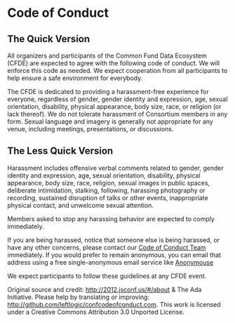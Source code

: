 # Code of Conduct

## The Quick Version

All organizers and participants of the Common Fund Data Ecosystem (CFDE)
are expected to agree with the following code
of conduct. We will enforce this code as needed. We expect cooperation
from all participants to help ensure a safe environment for everybody.

The CFDE is dedicated to providing a harassment-free experience
for everyone, regardless of gender, gender identity and expression, age,
sexual orientation, disability, physical appearance, body size, race, or
religion (or lack thereof). We do not tolerate harassment of Consortium
members in any form. Sexual language and imagery is generally not
appropriate for any venue, including meetings, presentations, or
discussions.

## The Less Quick Version

Harassment includes offensive verbal comments related to gender, gender
identity and expression, age, sexual orientation, disability, physical
appearance, body size, race, religion, sexual images in public spaces,
deliberate intimidation, stalking, following, harassing photography or
recording, sustained disruption of talks or other events, inappropriate
physical contact, and unwelcome sexual attention.

Members asked to stop any harassing behavior are expected to comply
immediately.

If you are being harassed, notice that someone else is being harassed,
or have any other concerns, please contact our
[Code of Conduct Team](mailto:autohelp+int+852+1037728591560792003@CFDE.groups.io)
immediately. If you would prefer to remain anonymous, you can email
that address using a free single-anonymous email service like
[Anonymouse](http://anonymouse.org/anonemail.html)

We expect participants to follow these guidelines at any CFDE event.

Original source and credit: <http://2012.jsconf.us/#/about> & The Ada
Initiative. Please help by translating or improving:
<http://github.com/leftlogic/confcodeofconduct.com>. This work is
licensed under a Creative Commons Attribution 3.0 Unported License.

